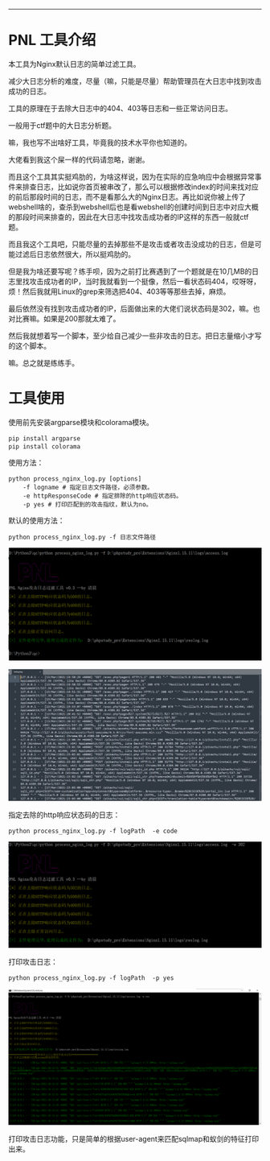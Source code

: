 ---

# PNL 工具介绍

本工具为Nginx默认日志的简单过滤工具。

减少大日志分析的难度，尽量（嘛，只能是尽量）帮助管理员在大日志中找到攻击成功的日志。

工具的原理在于去除大日志中的404、403等日志和一些正常访问日志。

 一般用于ctf题中的大日志分析题。

嘛，我也写不出啥好工具，毕竟我的技术水平你也知道的。

大佬看到我这个屎一样的代码请忽略，谢谢。

而且这个工具其实挺鸡肋的，为啥这样说，因为在实际的应急响应中会根据异常事件来排查日志，比如说你首页被串改了，那么可以根据修改index的时间来找对应的前后那段时间的日志，而不是看那么大的Nginx日志。再比如说你被上传了webshell啥的，查杀到webshell后也是看webshell的创建时间到日志中对应大概的那段时间来排查的，因此在大日志中找攻击成功者的IP这样的东西一般就ctf题。

而且我这个工具吧，只能尽量的去掉那些不是攻击或者攻击没成功的日志，但是可能过滤后日志依然很大，所以挺鸡肋的。

但是我为啥还要写呢？练手呗，因为之前打比赛遇到了一个题就是在10几MB的日志里找攻击成功者的IP，当时我就看到一个挺像，然后一看状态码404，哎呀呀，烦！然后我就用Linux的grep来筛选把404、403等等那些去掉，麻烦。

最后依然没有找到攻击成功者的IP，后面做出来的大佬们说状态码是302，嘛。也对比赛嘛。如果是200那就太难了。

然后我就想着写一个脚本，至少给自己减少一些非攻击的日志。把日志量缩小才写的这个脚本。

嘛。总之就是练练手。

# 工具使用

使用前先安装argparse模块和colorama模块。
```
pip install argparse
pip install colorama
```

使用方法：

```
python process_nginx_log.py [options]
	-f logname # 指定日志文件路径，必须参数。
	-e httpResponseCode # 指定排除的http响应状态码。
	-p yes # 打印匹配到的攻击指纹，默认为no。
```



默认的使用方法：

```
python process_nginx_log.py -f 日志文件路径
```

![image-20220223193125692](images/image-20220223193125692.png)

![image-20220223193501965](images/image-20220223193501965.png)

指定去除的http响应状态码的日志：

```
python process_nginx_log.py -f logPath  -e code
```

![image-20220223194548923](images/image-20220223194548923.png)

打印攻击日志：

``` 
python process_nginx_log.py -f logPath  -p yes
```

![image-20220223195132587](images/image-20220223195132587.png)

打印攻击日志功能，只是简单的根据user-agent来匹配sqlmap和蚁剑的特征打印出来。
